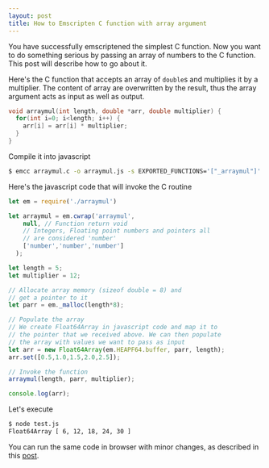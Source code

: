```yaml
---
layout: post
title: How to Emscripten C function with array argument
---
```


You have successfully emscriptened the simplest C function. Now you want to do something serious by passing an array of numbers to the C function. This post will describe how to go about it.

Here's the C function that accepts an array of `double`s and multiplies it by a multiplier. The content of array are overwritten by the result, thus the array argument acts as input as well as output.

``` c
void arraymul(int length, double *arr, double multiplier) {
  for(int i=0; i<length; i++) {
    arr[i] = arr[i] * multiplier;
  }
}
```

Compile it into javascript
``` bash
$ emcc arraymul.c -o arraymul.js -s EXPORTED_FUNCTIONS='["_arraymul"]'
```

Here's the javascript code that will invoke the C routine

``` javascript
let em = require('./arraymul')

let arraymul = em.cwrap('arraymul',
    null, // Function return void
    // Integers, Floating point numbers and pointers all
    // are considered 'number'
    ['number','number','number']
  );

let length = 5;
let multiplier = 12;

// Allocate array memory (sizeof double = 8) and
// get a pointer to it
let parr = em._malloc(length*8);

// Populate the array
// We create Float64Array in javascript code and map it to
// the pointer that we received above. We can then populate
// the array with values we want to pass as input
let arr = new Float64Array(em.HEAPF64.buffer, parr, length);
arr.set([0.5,1.0,1.5,2.0,2.5]);

// Invoke the function
arraymul(length, parr, multiplier);

console.log(arr);
```

Let's execute
``` bash
$ node test.js
Float64Array [ 6, 12, 18, 24, 30 ]
```

You can run the same code in browser with minor changes, as described in this [post](/2017/05/30/how-to-emscripten-simplest-c-function.html).
